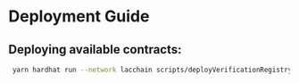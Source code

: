 # Deployment Guide

## Deploying available contracts:

```sh
 yarn hardhat run --network lacchain scripts/deployVerificationRegistryGM.ts # deploys Credential Registry Smart Contract with Gas Model
```
